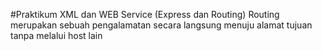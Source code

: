 #Praktikum XML dan WEB Service (Express dan Routing)
Routing merupakan sebuah pengalamatan secara langsung menuju alamat tujuan tanpa melalui host lain
